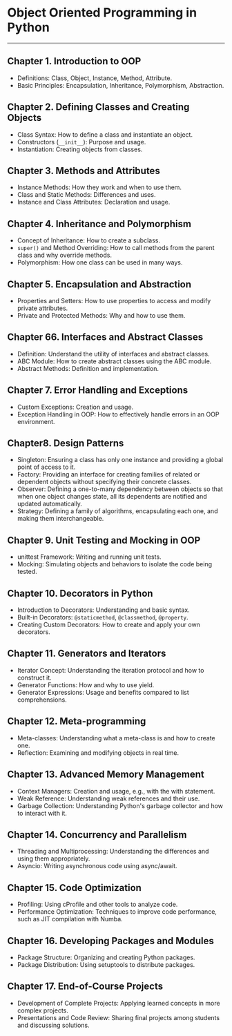 # Object Oriented Programming in Python
---

## Chapter 1. Introduction to OOP
- Definitions: Class, Object, Instance, Method, Attribute.
- Basic Principles: Encapsulation, Inheritance, Polymorphism, Abstraction.
## Chapter 2. Defining Classes and Creating Objects
- Class Syntax: How to define a class and instantiate an object.
- Constructors (`__init__`): Purpose and usage.
- Instantiation: Creating objects from classes.
## Chapter 3. Methods and Attributes
- Instance Methods: How they work and when to use them.
- Class and Static Methods: Differences and uses.
- Instance and Class Attributes: Declaration and usage.
## Chapter 4. Inheritance and Polymorphism
- Concept of Inheritance: How to create a subclass.
- `super()` and Method Overriding: How to call methods from the parent class and why override methods.
- Polymorphism: How one class can be used in many ways.
## Chapter 5. Encapsulation and Abstraction
- Properties and Setters: How to use properties to access and modify private attributes.
- Private and Protected Methods: Why and how to use them.
## Chapter 66. Interfaces and Abstract Classes
- Definition: Understand the utility of interfaces and abstract classes.
- ABC Module: How to create abstract classes using the ABC module.
- Abstract Methods: Definition and implementation.
## Chapter 7. Error Handling and Exceptions
- Custom Exceptions: Creation and usage.
- Exception Handling in OOP: How to effectively handle errors in an OOP environment.
## Chapter8. Design Patterns
- Singleton: Ensuring a class has only one instance and providing a global point of access to it.
- Factory: Providing an interface for creating families of related or dependent objects without specifying their concrete classes.
- Observer: Defining a one-to-many dependency between objects so that when one object changes state, all its dependents are notified and updated automatically.
- Strategy: Defining a family of algorithms, encapsulating each one, and making them interchangeable.
## Chapter 9. Unit Testing and Mocking in OOP
- unittest Framework: Writing and running unit tests.
- Mocking: Simulating objects and behaviors to isolate the code being tested.
## Chapter 10. Decorators in Python
- Introduction to Decorators: Understanding and basic syntax.
- Built-in Decorators: `@staticmethod`, `@classmethod`, `@property`.
- Creating Custom Decorators: How to create and apply your own decorators.
## Chapter 11. Generators and Iterators
- Iterator Concept: Understanding the iteration protocol and how to construct it.
- Generator Functions: How and why to use yield.
- Generator Expressions: Usage and benefits compared to list comprehensions.
## Chapter 12. Meta-programming
- Meta-classes: Understanding what a meta-class is and how to create one.
- Reflection: Examining and modifying objects in real time.
## Chapter 13. Advanced Memory Management
- Context Managers: Creation and usage, e.g., with the with statement.
- Weak Reference: Understanding weak references and their use.
- Garbage Collection: Understanding Python's garbage collector and how to interact with it.
## Chapter 14. Concurrency and Parallelism
- Threading and Multiprocessing: Understanding the differences and using them appropriately.
- Asyncio: Writing asynchronous code using async/await.
## Chapter 15. Code Optimization
- Profiling: Using cProfile and other tools to analyze code.
- Performance Optimization: Techniques to improve code performance, such as JIT compilation with Numba.
## Chapter 16. Developing Packages and Modules
- Package Structure: Organizing and creating Python packages.
- Package Distribution: Using setuptools to distribute packages.
## Chapter 17. End-of-Course Projects
- Development of Complete Projects: Applying learned concepts in more complex projects.
- Presentations and Code Review: Sharing final projects among students and discussing solutions.
